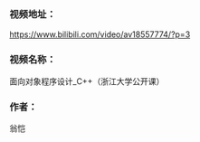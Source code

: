 ### 视频地址：
https://www.bilibili.com/video/av18557774/?p=3

### 视频名称：
面向对象程序设计_C++（浙江大学公开课）

### 作者：
翁恺